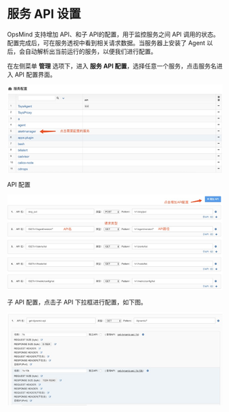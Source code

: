 # 服务 API 设置

OpsMind 支持增加 API、和子 API的配置，用于监控服务之间 API 调用的状态。配置完成后，可在服务透视中看到相关请求数据。当服务器上安装了 Agent 以后，会自动解析出当前运行的服务，以便我们进行配置。

在左侧菜单 **管理** 选项下，进入 **服务 API 配置**，选择任意一个服务，点击服务名进入 API 配置界面。

![](../.gitbook/assets/fu-wu-api-pei-zhi-1.png)

API 配置

![](../.gitbook/assets/fu-wu-api-pei-zhi-2.png)

子 API 配置，点击子 API 下拉框进行配置，如下图。

![](../.gitbook/assets/fu-wu-api-pei-zhi-3.png)

